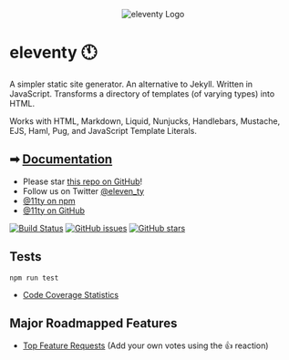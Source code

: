 <p align="center"><img src="https://www.11ty.io/img/logo-github.png" alt="eleventy Logo"></p>

# eleventy 🕚

A simpler static site generator. An alternative to Jekyll. Written in JavaScript. Transforms a directory of templates (of varying types) into HTML.

Works with HTML, Markdown, Liquid, Nunjucks, Handlebars, Mustache, EJS, Haml, Pug, and JavaScript Template Literals.

## ➡ [Documentation](https://www.11ty.io/docs/)

- Please star [this repo on GitHub](https://github.com/11ty/eleventy/)!
- Follow us on Twitter [@eleven_ty](https://twitter.com/eleven_ty)
- [@11ty on npm](https://www.npmjs.com/org/11ty)
- [@11ty on GitHub](https://github.com/11ty)

[![Build Status](https://img.shields.io/travis/11ty/eleventy/master.svg?style=for-the-badge)](https://travis-ci.org/11ty/eleventy) [![GitHub issues](https://img.shields.io/github/issues/11ty/eleventy.svg?style=for-the-badge)](https://github.com/11ty/eleventy/issues) [![GitHub stars](https://img.shields.io/github/stars/11ty/eleventy.svg?style=for-the-badge)](https://github.com/11ty/eleventy/stargazers)

## Tests

```
npm run test
```

- [Code Coverage Statistics](https://github.com/11ty/eleventy/blob/master/docs/coverage.md)

## Major Roadmapped Features

- [Top Feature Requests](https://github.com/11ty/eleventy/issues?q=label%3Aneeds-votes+sort%3Areactions-%2B1-desc) (Add your own votes using the 👍 reaction)

